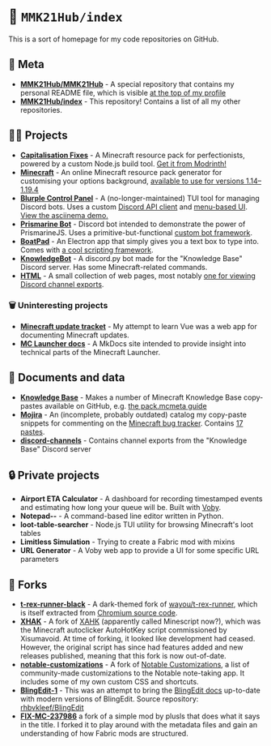 # 📄 `MMK21Hub/index`

This is a sort of homepage for my code repositories on GitHub.

## 🔮 Meta

- [**MMK21Hub/MMK21Hub**](https://github.com/MMK21Hub/MMK21Hub) - A special repository that contains my personal README file, which is visible [at the top of my profile](https://github.com/MMK21Hub#mmk21)
- [**MMK21Hub/index**](https://github.com/MMK21Hub/index) - This repository! Contains a list of all my other repositories.

## 🧑‍💻 Projects

- [**Capitalisation Fixes**](https://github.com/MMK21Hub/Capitalisation-Fixes) - A Minecraft resource pack for perfectionists, powered by a custom Node.js build tool. [Get it from Modrinth!](https://modrinth.com/resourcepack/capitalisation-fixes)
- [**Minecraft**](https://github.com/MMK21Hub/Minecraft) - An online Minecraft resource pack generator for customising your options background, [available to use for versions 1.14–1.19.4](https://mmk21hub.github.io/Minecraft/Useful/OptionsBGgen/)
- [**Blurple Control Panel**](https://github.com/MMK21Hub/blurple-control-panel) - A (no-longer-maintained) TUI tool for managing Discord bots. Uses a custom [Discord API client](https://github.com/MMK21Hub/blurple-control-panel/blob/38cfab24c052319f02955e865e36548461196b3f/index.ts#LL18C14-L18C14) and [menu-based UI](https://github.com/MMK21Hub/blurple-control-panel/blob/38cfab24c052319f02955e865e36548461196b3f/index.ts#L122). [View the asciinema demo.](https://asciinema.org/a/474308)
- [**Prismarine Bot**](https://github.com/MMK21Hub/prismarine-bot) - Discord bot intended to demonstrate the power of PrismarineJS. Uses a primitive-but-functional [custom bot framework](https://github.com/MMK21Hub/prismarine-bot/blob/staging/src/command.ts).
- [**BoatPad**](https://github.com/MMK21Hub/BoatPad) - An Electron app that simply gives you a text box to type into. Comes with [a cool scripting framework](https://github.com/MMK21Hub/BoatPad/blob/cb4b18beb2296790089a3e12688bdae9f425f014/src/renderer.js#L73).
- [**KnowledgeBot**](https://github.com/MMK21Hub/KnowledgeBot) - A discord.py bot made for the "Knowledge Base" Discord server. Has some Minecraft-related commands.
- [**HTML**](https://github.com/MMK21Hub/HTML) - A small collection of web pages, most notably [one for viewing Discord channel exports](https://mmk21hub.github.io/HTML/knowledege-base-archived-channels).

### 🗑️ Uninteresting projects

- [**Minecraft update tracket**](https://github.com/MMK21Hub/mc-changelogs) - My attempt to learn Vue was a web app for documenting Minecraft updates.
- [**MC Launcher docs**](https://github.com/MMK21Hub/MCL-docs) - A MkDocs site intended to provide insight into technical parts of the Minecraft Launcher.


## 📄 Documents and data

- [**Knowledge Base**](https://github.com/MMK21Hub/KnowledgeBase) - Makes a number of Minecraft Knowledge Base copy-pastes available on GitHub, e.g. [the pack.mcmeta guide](https://github.com/MMK21Hub/KnowledgeBase/blob/main/Resources/faqs/datapacks/pack.mcmeta.md)
- [**Mojira**](https://github.com/MMK21Hub/Mojira) - An (incomplete, probably outdated) catalog my copy-paste snippets for commenting on the [Minecraft bug tracker](https://bugs.mojang.com). Contains [17 pastes](https://github.com/MMK21Hub/Mojira/tree/main/pastes/resolutions/invalid).
- [**discord-channels**](https://github.com/MMK21Hub/discord-channels) - Contains channel exports from the "Knowledge Base" Discord server

## 🔒 Private projects

- **Airport ETA Calculator** - A dashboard for recording timestamped events and estimating how long your queue will be. Built with [Voby](https://github.com/vobyjs/voby/).
- **Notepad--** - A command-based line editor written in Python.
- **loot-table-searcher** - Node.js TUI utility for browsing Minecraft's loot tables
- **Limitless Simulation** - Trying to create a Fabric mod with mixins
- **URL Generator** - A Voby web app to provide a UI for some specific URL parameters

## 🍴 Forks

- [**t-rex-runner-black**](https://github.com/MMK21Hub/t-rex-runner-black) - A dark-themed fork of [wayou/t-rex-runner](https://github.com/wayou/t-rex-runner), which is itself extracted from [Chromium source code](https://source.chromium.org/chromium/chromium/src/+/main:components/neterror/resources/offline.js;l=7?q=t-rex%20package:%5Echromium$&ss=chromium).
- [**XHAK**](https://github.com/histefanhere/XAHK) - A fork of [XAHK](https://github.com/histefanhere/XAHK) (apparently called Minescript now?), which was the Minecraft autoclicker AutoHotKey script commissioned by Xisumavoid. At time of forking, it looked like development had ceased. However, the original script has since had features added and new releases published, meaning that this fork is now out-of-date.
- [**notable-customizations**](https://github.com/MMK21Hub/notable-customizations) - A fork of [Notable Customizations](https://github.com/notable/notable-customizations), a list of community-made customizations to the Notable note-taking app. It includes some of my own custom CSS and shortcuts.
- [**BlingEdit-1**](https://github.com/MMK21Hub/BlingEdit-1) - This was an attempt to bring the [BlingEdit docs](https://blingedit.readthedocs.io/en/latest/) up-to-date with modern versions of BlingEdit. Source repository: [rhbvkleef/BlingEdit](https://github.com/rhbvkleef/BlingEdit)
- [**FIX-MC-237986**](https://github.com/MMK21Hub/FIX-MC-237986) a fork of a simple mod by plusls that does what it says in the title. I forked it to play around with the metadata files and gain an understanding of how Fabric mods are structured.
